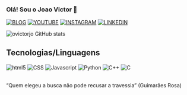 ### Olá! Sou o Joao Victor 👋

[![BLOG](https://img.shields.io/website?label=projetoapuraverdade.com&style=for-the-badge&url=https://www.projetoapuraverdade.com/)](https://www.projetoapuraverdade.com/)
[![YOUTUBE](https://img.shields.io/badge/YouTube-FF0000?style=for-the-badge&logo=youtube&logoColor=white)](https://www.youtube.com/channel/UC2klmeLZtHyr2YoTHouENKw/videos)
[![INSTAGRAM](https://img.shields.io/badge/Instagram-E4405F?style=for-the-badge&logo=instagram&logoColor=white)](https://www.instagram.com/ovictorjo/)
[![LINKEDIN](https://img.shields.io/badge/LinkedIn-0077B5?style=for-the-badge&logo=linkedin&logoColor=white)](https://www.linkedin.com/in/euovictorjo/)


![ovictorjo GitHub stats](https://github-readme-stats.vercel.app/api?username=ovictorjo23&show_icons=true&theme=dracula)


## Tecnologias/Linguagens

<div style="display: inline_block">
  
  <img align="center" alt="html5" src="https://img.shields.io/badge/HTML-239120?style=for-the-badge&logo=html5&logoColor=white"/> 

  <img align="center" alt="CSS" src="https://img.shields.io/badge/CSS-239120?&style=for-the-badge&logo=css3&logoColor=white"/>

  <img align="center" alt="Javascript" src="https://img.shields.io/badge/JavaScript-323330?style=for-the-badge&logo=javascript&logoColor=F7DF1E"/>

  <img align="center" alt="Python" src="https://img.shields.io/badge/Python-3776AB?style=for-the-badge&logo=python&logoColor=white"/>

  <img align="center" alt="C++" src="https://img.shields.io/badge/C%2B%2B-00599C?style=for-the-badge&logo=c%2B%2B&logoColor=white"/>

  <img align="center" alt="C" src="https://img.shields.io/badge/C-00599C?style=for-the-badge&logo=c&logoColor=white" />

</div><br/>

“Quem elegeu a busca não pode recusar a travessia” (Guimarães Rosa)
